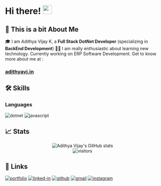 # Hi there! <img src="https://media.giphy.com/media/hvRJCLFzcasrR4ia7z/giphy.gif" width="29px">
## 🚀 This is a bit About Me

🎓 I am Adithya Vijay K, a **Full Stack DotNet Developer** (specializing in **BackEnd Development**)
👨‍💻 I am really enthusiastic about learning new technology. Currently working on ERP Software Development.
Get to know more about me at :
### [adithyavj.in](http://www.adithyavj.in)

## 🛠️ Skills

### Languages

![dotnet](https://img.shields.io/badge/dotnet-3776AB?style=for-the-badge&logo=dotnet&logoColor=white)
![javascript](https://img.shields.io/badge/JavaScript-323330?style=for-the-badge&logo=javascript&logoColor=F7DF1E)

## 📈 Stats

<div align="center">
<img src="https://github-readme-stats.vercel.app/api?username=adithyavj&show_icons=true&hide_border=true" alt="Adithya Vijay's GitHub stats">
</div>

<div align="center">
<img src="https://visitor-badge.laobi.icu/badge?page_id=adithyavj.adithyavj" alt="visitors">
</div>

## 🔗 Links

[![portfolio](https://img.shields.io/badge/Portfolio-5340ff?style=for-the-badge&logo=Google-chrome&logoColor=white)](http://adithyavj.in)
[![linked-in](https://img.shields.io/badge/Linked_In-0077B5?style=for-the-badge&logo=LinkedIn&logoColor=white)](https://www.linkedin.com/in/adithyavijayk/)
[![github](https://img.shields.io/badge/GitHub-000000?style=for-the-badge&logo=GitHub&logoColor=white)](https://www.github.com/adithyavj/)
[![gmail](https://img.shields.io/badge/Gmail-D14836?style=for-the-badge&logo=Gmail&logoColor=white)](mailto:https://github.com/adithyavj/)
[![instagram](https://img.shields.io/badge/Instagram-E4405F?style=for-the-badge&logo=instagram&logoColor=white)](https://www.instagram.com/adithyavj/)
